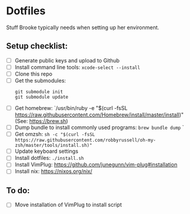 # Dotfiles

Stuff Brooke typically needs when setting up her environment.

## Setup checklist:
- [ ] Generate public keys and upload to Github
- [ ] Install command line tools: `xcode-select --install`
- [ ] Clone this repo
- [ ] Get the submodules:
  ```
  git submodule init
  git submodule update
  ```
- [ ] Get homebrew: `/usr/bin/ruby -e "$(curl -fsSL https://raw.githubusercontent.com/Homebrew/install/master/install)" (See: https://brew.sh)
- [ ] Dump bundle to install commonly used programs: `brew bundle dump`
`
- [ ] Get omzsh: `sh -c "$(curl -fsSL https://raw.githubusercontent.com/robbyrussell/oh-my-zsh/master/tools/install.sh)"
` 
- [ ] Update keyboard settings
- [ ] Install dotfiles: `./install.sh`
- [ ] Install VimPlug: https://github.com/junegunn/vim-plug#installation
- [ ] Install nix: https://nixos.org/nix/

## To do:
- [ ] Move installation of VimPlug to install script

